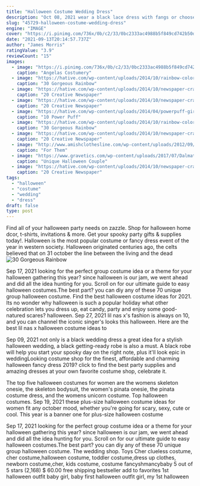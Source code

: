 ```yaml
---
title: "Halloween Costume Wedding Dress"
description: "Oct 08, 2021 wear a black lace dress with fangs or choose from one of these ready-made costumes to be a vampire this halloween. Fake blood is essential. Deluxe vampire halloween costume, 33.99,"
slug: "45729-halloween-costume-wedding-dress"
engine: "IMAGE"
cover: "https://i.pinimg.com/736x/0b/c2/33/0bc2333ac4988b5f849cd742b50d05db--flower-costume-fairy-costumes.jpg"
date: "2021-09-13T20:14:57.737Z"
author: "James Morris"
ratingValue: "3.9"
reviewCount: "15"
images:
  - image: "https://i.pinimg.com/736x/0b/c2/33/0bc2333ac4988b5f849cd742b50d05db--flower-costume-fairy-costumes.jpg"
    caption: "Angelas Costumery"
  - image: "https://hative.com/wp-content/uploads/2014/10/rainbow-colored-dress/24-rainbow-colored-dress-designs.jpg"
    caption: "30 Gorgeous Rainbow"
  - image: "https://hative.com/wp-content/uploads/2014/10/newspaper-craft-fashion-ideas/2-creative-newspaper-craft-fashion-ideas.jpg"
    caption: "20 Creative Newspaper"
  - image: "https://hative.com/wp-content/uploads/2014/10/newspaper-craft-fashion-ideas/17-creative-newspaper-craft-fashion-ideas.jpg"
    caption: "20 Creative Newspaper"
  - image: "https://hative.com/wp-content/uploads/2014/04/powerpuff-girls-costumes/3-funny-power-puff-cosplay.jpg"
    caption: "10 Power Puff"
  - image: "https://hative.com/wp-content/uploads/2014/10/rainbow-colored-dress/21-rainbow-colored-dress-designs.jpg"
    caption: "30 Gorgeous Rainbow"
  - image: "https://hative.com/wp-content/uploads/2014/10/newspaper-craft-fashion-ideas/8-creative-newspaper-craft-fashion-ideas.jpg"
    caption: "20 Creative Newspaper"
  - image: "http://www.amishclothesline.com/wp-content/uploads/2012/09/DSC005071-680x1024.jpg"
    caption: "For Them"
  - image: "https://www.gravetics.com/wp-content/uploads/2017/07/Dalmatian-Firefighter.jpg"
    caption: "Unique Halloween Couple"
  - image: "https://hative.com/wp-content/uploads/2014/10/newspaper-craft-fashion-ideas/1-creative-newspaper-craft-fashion-ideas.jpg"
    caption: "20 Creative Newspaper"
tags:
  - "halloween"
  - "costume"
  - "wedding"
  - "dress"
draft: false
type: post
---
```


Find all of your halloween party needs on zazzle. Shop for halloween home dcor, t-shirts, invitations & more. Get your spooky party gifts & supplies today!. Halloween is the most popular costume or fancy dress event of the year in western society. Halloween originated centuries ago, the celts believed that on 31 october the line between the living and the dead
![30 Gorgeous Rainbow](https://hative.com/wp-content/uploads/2014/10/rainbow-colored-dress/21-rainbow-colored-dress-designs.jpg "30 Gorgeous Rainbow")

Sep 17, 2021 looking for the perfect group costume idea or a theme for your halloween gathering this year? since halloween is our jam, we went ahead and did all the idea hunting for you. Scroll on for our ultimate guide to easy halloween costumes.The best part? you can diy any of these 70 unique group halloween costume. Find the best halloween costume ideas for 2021. Its no wonder why halloween is such a popular holiday  what other celebration lets you dress up, eat candy, party and enjoy some good-natured scares? halloween. Sep 27, 2021 lil nas x&#39;s fashion is always on 10, and you can channel the iconic singer&#39;s looks this halloween. Here are the best lil nas x halloween costume ideas to
<!--inArticleAds-->

<!--galleryOne-->

Sep 09, 2021 not only is a black wedding dress a great idea for a stylish halloween wedding, a black getting-ready robe is also a must. A black robe will help you start your spooky day on the right note, plus it'll look epic in weddingLooking costume shop for the finest, affordable and charming halloween fancy dress 2019? click to find the best party supplies and amazing dresses at your own favorite costume shop, celebrate it.
<!--inArticleAds-->

<!--galleryTwo-->

The top five halloween costumes for women are the womens skeleton onesie, the skeleton bodysuit, the women's pinata onesie, the pinata costume dress, and the womens unicorn costume. Top halloween costumes. Sep 19, 2021 these plus-size halloween costume ideas for women fit any october mood, whether you're going for scary, sexy, cute or cool. This year is a banner one for plus-size halloween costume
<!--galleryThree-->

Sep 17, 2021 looking for the perfect group costume idea or a theme for your halloween gathering this year? since halloween is our jam, we went ahead and did all the idea hunting for you. Scroll on for our ultimate guide to easy halloween costumes.The best part? you can diy any of these 70 unique group halloween costume. The wedding shop. Toys  Cher clueless costume, cher costume,halloween costume, toddler costume,dress up clothes, newborn costume,cher, kids costume, costume fancyshmancybaby 5 out of 5 stars (2,168) $ 60.00 free shipping bestseller add to favorites 1st halloween outfit baby girl, baby first halloween outfit girl, my 1st halloween